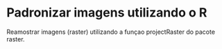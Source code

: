 # Padronizar imagens utilizando o R
Reamostrar imagens (raster) utilizando a funçao projectRaster do pacote raster.
